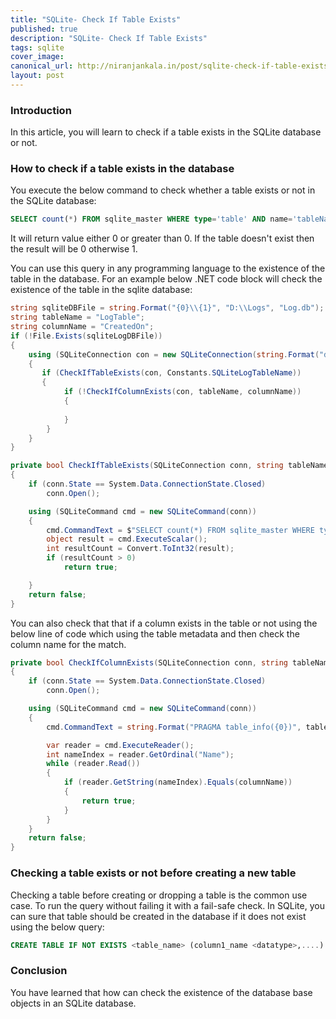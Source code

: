 ```yaml
---
title: "SQLite- Check If Table Exists"
published: true
description: "SQLite- Check If Table Exists"
tags: sqlite
cover_image: 
canonical_url: http://niranjankala.in/post/sqlite-check-if-table-exists
layout: post
---
```

    
### Introduction

In this article, you will learn to check if a table exists in the SQLite database or not.


### How to check if a table exists in the database


You execute the below command to check whether a table exists or not in the SQLite database:

```sql
SELECT count(*) FROM sqlite_master WHERE type='table' AND name='tableName';
```

It will return value either 0 or greater than 0. If the table doesn't exist then the result will be 0 otherwise 1.

You can use this query in any programming language to the existence of the table in the database. For an example below .NET code block will check the existence of the table in the sqlite database:
```csharp 
string sqliteDBFile = string.Format("{0}\\{1}", "D:\\Logs", "Log.db");
string tableName = "LogTable";
string columnName = "CreatedOn";
if (!File.Exists(sqliteLogDBFile))
{
    using (SQLiteConnection con = new SQLiteConnection(string.Format("data source={0}", sqliteLogDBFile)))
    {
       if (CheckIfTableExists(con, Constants.SQLiteLogTableName))
       {
            if (!CheckIfColumnExists(con, tableName, columnName))
            {
                        
            }
        }
    }
}

private bool CheckIfTableExists(SQLiteConnection conn, string tableName)
{
    if (conn.State == System.Data.ConnectionState.Closed)
        conn.Open();

    using (SQLiteCommand cmd = new SQLiteCommand(conn))
    {
        cmd.CommandText = $"SELECT count(*) FROM sqlite_master WHERE type='table' AND name='{tableName}';";
        object result = cmd.ExecuteScalar();
        int resultCount = Convert.ToInt32(result);
        if (resultCount > 0)
            return true;

    }
    return false;
}
```

You can also check that that if a column exists in the table or not using the below line of code which using the table metadata and then check the column name for the match.

```csharp
private bool CheckIfColumnExists(SQLiteConnection conn, string tableName, string columnName)
{
    if (conn.State == System.Data.ConnectionState.Closed)
        conn.Open();

    using (SQLiteCommand cmd = new SQLiteCommand(conn))
    {
        cmd.CommandText = string.Format("PRAGMA table_info({0})", tableName);

        var reader = cmd.ExecuteReader();
        int nameIndex = reader.GetOrdinal("Name");
        while (reader.Read())
        {
            if (reader.GetString(nameIndex).Equals(columnName))
            {
                return true;
            }
        }
    }
    return false;
}
```

### Checking a table exists or not before creating a new table

Checking a table before creating or dropping a table is the common use case. To run the query without failing it with a fail-safe check. In SQLite, you can sure that table should be created in the database if it does not exist using the below query:

```sql
CREATE TABLE IF NOT EXISTS <table_name> (column1_name <datatype>,....)
```




### Conclusion
You have learned that how can check the existence of the database base objects in an SQLite database.
